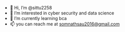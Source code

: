 - 👋 Hi, I’m @sittu2258
- 👀 I’m interested in cyber security and data science
- 🌱 I’m currently learning bca
- 📫 you can reach me at somnathsau2016@gmail.com

<!---
sittu2258/sittu2258 is a ✨ special ✨ repository because its `README.md` (this file) appears on your GitHub profile.
You can click the Preview link to take a look at your changes.
--->
